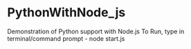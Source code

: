 # PythonWithNode_js
Demonstration of Python support with Node.js
To Run, type in terminal/command prompt - node start.js
